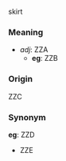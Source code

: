 skirt
### Meaning
+ _adj_: ZZA
    + __eg__: ZZB

### Origin

ZZC

### Synonym

__eg__: ZZD

+ ZZE


